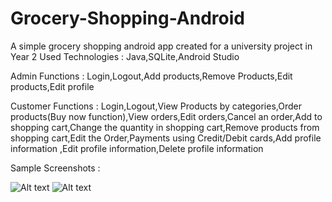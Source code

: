 # Grocery-Shopping-Android
A simple grocery shopping android app created for a university project in Year 2
Used Technologies : Java,SQLite,Android Studio

Admin Functions : Login,Logout,Add products,Remove Products,Edit products,Edit profile

Customer Functions : Login,Logout,View Products by categories,Order products(Buy now function),View orders,Edit orders,Cancel an order,Add to shopping cart,Change the quantity in shopping cart,Remove products from shopping cart,Edit the Order,Payments using Credit/Debit cards,Add profile information ,Edit profile information,Delete profile information

Sample Screenshots :

![Alt text](https://raw.github.com/GihanJ/Grocery-Shopping-Android/master/Sample%20Screenshots/Combined1.png)
![Alt text](https://raw.github.com/GihanJ/Grocery-Shopping-Android/master/Sample%20Screenshots/Combined2.png)
